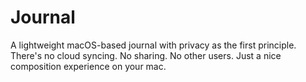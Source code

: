 # Journal

A lightweight macOS-based journal with privacy as the first principle. There's no cloud syncing. No sharing. No other users. Just a nice composition experience on your mac.

